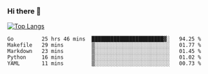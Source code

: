 ### Hi there 👋

<!--
**3Xpl0it3r/3Xpl0it3r** is a ✨ _special_ ✨ repository because its `README.md` (this file) appears on your GitHub profile.

Here are some ideas to get you started:

- 🔭 I’m currently working on ...
- 🌱 I’m currently learning ...
- 👯 I’m looking to collaborate on ...
- 🤔 I’m looking for help with ...
- 💬 Ask me about ...
- 📫 How to reach me: ...
- 😄 Pronouns: ...
- ⚡ Fun fact: ...
-->


[![Top Langs](https://github-readme-stats.vercel.app/api/top-langs/?username=3Xpl0it3r&layout=compact)](https://github.com/3Xpl0it3r/3Xpl0it3r)

<!--START_SECTION:waka-->
```text
Go         25 hrs 46 mins  ███████████████████████▓░   94.25 % 
Makefile   29 mins         ▒░░░░░░░░░░░░░░░░░░░░░░░░   01.77 % 
Markdown   23 mins         ▒░░░░░░░░░░░░░░░░░░░░░░░░   01.45 % 
Python     16 mins         ▒░░░░░░░░░░░░░░░░░░░░░░░░   01.02 % 
YAML       11 mins         ▒░░░░░░░░░░░░░░░░░░░░░░░░   00.73 % 
```
<!--END_SECTION:waka-->

